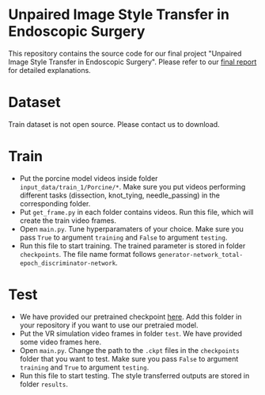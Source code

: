 # Unpaired Image Style Transfer in Endoscopic Surgery 

This repository contains the source code for our final project "Unpaired Image Style Transfer in Endoscopic Surgery".  Please refer to our [final report](https://drive.google.com/file/d/1Z0Zaa2UG-rMAtpRcj-wrGyv4Xscq-rTs/view?usp=sharing) for detailed explanations. 

# Dataset
Train dataset is not open source. Please contact us to download. 

# Train

- Put the porcine model videos inside folder `input_data/train_1/Porcine/*`. Make sure you put videos performing different tasks (dissection, knot_tying, needle_passing) in the corresponding folder. 
- Put `get_frame.py` in each folder contains videos. Run this file, which will create the train video frames.
- Open `main.py`. Tune hyperparamaters of your choice. Make sure you pass `True` to argument `training` and  `False` to argument `testing`. 
- Run this file to start training. The trained parameter is stored in folder `checkpoints`. The file name format follows `generator-network_total-epoch_discriminator-network`.

# Test
- We have provided our pretrained checkpoint [here](https://drive.google.com/drive/folders/12Nk3yQhdNfCXDW-5uz6BB_IZAYIjYmOz?usp=sharing). Add this folder in your repository if you want to use our pretraied model.
- Put the VR simulation video frames in folder `test`. We have provided some video frames here. 
- Open `main.py`. Change the path to the `.ckpt` files in the `checkpoints` folder that you want to test. Make sure you pass `False` to argument `training` and  `True` to argument `testing`. 
- Run this file to start testing. The style transferred outputs are stored in folder `results`.